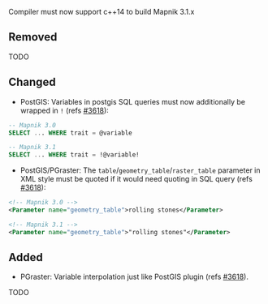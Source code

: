 Compiler must now support c++14 to build Mapnik 3.1.x

## Removed

TODO

## Changed

 - PostGIS: Variables in postgis SQL queries must now additionally be wrapped in `!` (refs [#3618](https://github.com/mapnik/mapnik/pull/3618)):
```sql
-- Mapnik 3.0
SELECT ... WHERE trait = @variable

-- Mapnik 3.1
SELECT ... WHERE trait = !@variable!
```

 - PostGIS/PGraster: The `table`/`geometry_table`/`raster_table` parameter in XML style must be quoted if it would need quoting in SQL query (refs [#3618](https://github.com/mapnik/mapnik/pull/3618)):
```xml
<!-- Mapnik 3.0 -->
<Parameter name="geometry_table">rolling stones</Parameter>

<!-- Mapnik 3.1 -->
<Parameter name="geometry_table">"rolling stones"</Parameter>
```

## Added

 - PGraster: Variable interpolation just like PostGIS plugin (refs [#3618](https://github.com/mapnik/mapnik/pull/3618)).

TODO